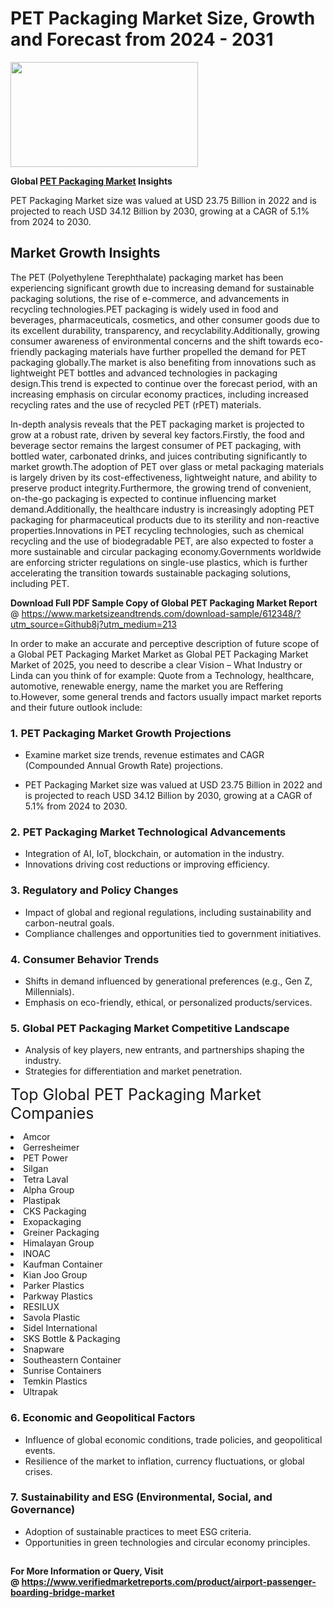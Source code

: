 <H1>PET Packaging Market Size, Growth and Forecast from 2024 - 2031</H1><img class="aligncenter size-medium wp-image-584254" src="https://thirdeyenews.in/wp-content/uploads/2024/09/Global-Market-Research-300x168.jpeg" alt="" width="300" height="168" /><p><strong>Global&nbsp;<a href="https://www.marketsizeandtrends.com/download-sample/612348/?utm_source=Github8j?utm_medium=213">PET Packaging Market</a> Insights</strong></p><p>PET Packaging Market size was valued at USD 23.75 Billion in 2022 and is projected to reach USD 34.12 Billion by 2030, growing at a CAGR of 5.1% from 2024 to 2030.</p><p><h2>Market Growth Insights</h2> <p>The PET (Polyethylene Terephthalate) packaging market has been experiencing significant growth due to increasing demand for sustainable packaging solutions, the rise of e-commerce, and advancements in recycling technologies.PET packaging is widely used in food and beverages, pharmaceuticals, cosmetics, and other consumer goods due to its excellent durability, transparency, and recyclability.Additionally, growing consumer awareness of environmental concerns and the shift towards eco-friendly packaging materials have further propelled the demand for PET packaging globally.The market is also benefiting from innovations such as lightweight PET bottles and advanced technologies in packaging design.This trend is expected to continue over the forecast period, with an increasing emphasis on circular economy practices, including increased recycling rates and the use of recycled PET (rPET) materials.</p> <p>In-depth analysis reveals that the PET packaging market is projected to grow at a robust rate, driven by several key factors.Firstly, the food and beverage sector remains the largest consumer of PET packaging, with bottled water, carbonated drinks, and juices contributing significantly to market growth.The adoption of PET over glass or metal packaging materials is largely driven by its cost-effectiveness, lightweight nature, and ability to preserve product integrity.Furthermore, the growing trend of convenient, on-the-go packaging is expected to continue influencing market demand.Additionally, the healthcare industry is increasingly adopting PET packaging for pharmaceutical products due to its sterility and non-reactive properties.Innovations in PET recycling technologies, such as chemical recycling and the use of biodegradable PET, are also expected to foster a more sustainable and circular packaging economy.Governments worldwide are enforcing stricter regulations on single-use plastics, which is further accelerating the transition towards sustainable packaging solutions, including PET.</p> <p><span class=""><strong>Download Full PDF Sample Copy of Global PET Packaging Market Report</strong> @ <a href="https://www.marketsizeandtrends.com/download-sample/612348/?utm_source=Github8j?utm_medium=213" target="_blank">https://www.marketsizeandtrends.com/download-sample/612348/?utm_source=Github8j?utm_medium=213</a></span></p><p>In order to make an accurate and perceptive description of future scope of a Global&nbsp;PET Packaging Market Market as Global&nbsp;PET Packaging Market Market of 2025, you need to describe a clear Vision &ndash; What Industry or Linda can you think of for example: Quote from a Technology, healthcare, automotive, renewable energy, name the market you are Reffering to.However, some general trends and factors usually impact market reports and their future outlook include:</p><h3>1.&nbsp;<strong>PET Packaging Market Growth Projections</strong></h3><ul><li>Examine market size trends, revenue estimates and CAGR (Compounded Annual Growth Rate) projections.</li><li><p>PET Packaging Market size was valued at USD 23.75 Billion in 2022 and is projected to reach USD 34.12 Billion by 2030, growing at a CAGR of 5.1% from 2024 to 2030.</p></li></ul><h3>2.&nbsp;<strong>PET Packaging Market Technological Advancements</strong></h3><ul><li>Integration of AI, IoT, blockchain, or automation in the industry.</li><li>Innovations driving cost reductions or improving efficiency.</li></ul><h3>3.&nbsp;<strong>Regulatory and Policy Changes</strong></h3><ul><li>Impact of global and regional regulations, including sustainability and carbon-neutral goals.</li><li>Compliance challenges and opportunities tied to government initiatives.</li></ul><h3>4.&nbsp;<strong>Consumer Behavior Trends</strong></h3><ul><li>Shifts in demand influenced by generational preferences (e.g., Gen Z, Millennials).</li><li>Emphasis on eco-friendly, ethical, or personalized products/services.</li></ul><h3>5.&nbsp;<strong>Global PET Packaging Market Competitive Landscape</strong></h3><ul><li>Analysis of key players, new entrants, and partnerships shaping the industry.</li><li>Strategies for differentiation and market penetration.</li></ul><p data-pm-slice="1 1 []"><span style="color: inherit; font-family: inherit; font-size: 25px;">Top Global PET Packaging Market Companies</span></p><div class="" data-test-id=""><p><li>Amcor</li><li> Gerresheimer</li><li> PET Power</li><li> Silgan</li><li> Tetra Laval</li><li> Alpha Group</li><li> Plastipak</li><li> CKS Packaging</li><li> Exopackaging</li><li> Greiner Packaging</li><li> Himalayan Group</li><li> INOAC</li><li> Kaufman Container</li><li> Kian Joo Group</li><li> Parker Plastics</li><li> Parkway Plastics</li><li> RESILUX</li><li> Savola Plastic</li><li> Sidel International</li><li> SKS Bottle & Packaging</li><li> Snapware</li><li> Southeastern Container</li><li> Sunrise Containers</li><li> Temkin Plastics</li><li> Ultrapak</li></p></div><h3>6.&nbsp;<strong>Economic and Geopolitical Factors</strong></h3><ul><li>Influence of global economic conditions, trade policies, and geopolitical events.</li><li>Resilience of the market to inflation, currency fluctuations, or global crises.</li></ul><h3>7.&nbsp;<strong>Sustainability and ESG (Environmental, Social, and Governance)</strong></h3><ul><li>Adoption of sustainable practices to meet ESG criteria.</li><li>Opportunities in green technologies and circular economy principles.</li></ul><h2><strong style="font-size: 14px;">For More Information or Query, Visit @&nbsp;</strong><a style="background-color: #ffffff; font-size: 14px;" href="https://www.marketsizeandtrends.com/report/pet-packaging-market/" target="_blank">https://www.verifiedmarketreports.com/product/airport-passenger-boarding-bridge-market</a></h2>